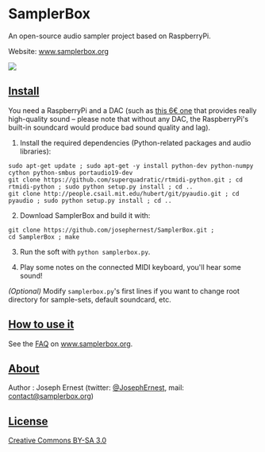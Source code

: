 SamplerBox
==========

An open-source audio sampler project based on RaspberryPi.

Website: www.samplerbox.org

[![](http://gget.it/flurexml/1.jpg)](https://www.youtube.com/watch?v=yz7GZ8YOjTw)

[Install](#install)
----

You need a RaspberryPi and a DAC (such as [this 6€ one](http://www.ebay.fr/itm/1Pc-PCM2704-5V-Mini-USB-Alimente-Sound-Carte-DAC-decodeur-Board-pr-ordinateur-PC-/231334667385?pt=LH_DefaultDomain_71&hash=item35dc9ee479) that provides really high-quality sound – please note that without any DAC, the RaspberryPi's built-in soundcard would produce bad sound quality and lag).

1. Install the required dependencies (Python-related packages and audio libraries):

  ~~~
  sudo apt-get update ; sudo apt-get -y install python-dev python-numpy cython python-smbus portaudio19-dev
  git clone https://github.com/superquadratic/rtmidi-python.git ; cd rtmidi-python ; sudo python setup.py install ; cd .. 
  git clone http://people.csail.mit.edu/hubert/git/pyaudio.git ; cd pyaudio ; sudo python setup.py install ; cd ..
  ~~~

2. Download SamplerBox and build it with: 

  ~~~
  git clone https://github.com/josephernest/SamplerBox.git ;
  cd SamplerBox ; make 
  ~~~

3. Run the soft with `python samplerbox.py`.

4. Play some notes on the connected MIDI keyboard, you'll hear some sound!  

*(Optional)*  Modify `samplerbox.py`'s first lines if you want to change root directory for sample-sets, default soundcard, etc.

<!--  *Note:* Don't install `pyaudio` with `apt-get install python-pyaudio` since this would install version 0.2.4, that wouldn't work for this project. Version 0.2.8 or higher is required. -->

[How to use it](#howto)
----

See the [FAQ](http://www.samplerbox.org/faq) on www.samplerbox.org.


[About](#about)
----

Author : Joseph Ernest (twitter: [@JosephErnest](http:/twitter.com/JosephErnest), mail: [contact@samplerbox.org](mailto:contact@samplerbox.org))


[License](#license)
----

[Creative Commons BY-SA 3.0](http://creativecommons.org/licenses/by-sa/3.0/)
